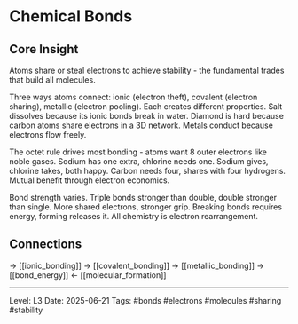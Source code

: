 # Chemical Bonds

## Core Insight
Atoms share or steal electrons to achieve stability - the fundamental trades that build all molecules.

Three ways atoms connect: ionic (electron theft), covalent (electron sharing), metallic (electron pooling). Each creates different properties. Salt dissolves because its ionic bonds break in water. Diamond is hard because carbon atoms share electrons in a 3D network. Metals conduct because electrons flow freely.

The octet rule drives most bonding - atoms want 8 outer electrons like noble gases. Sodium has one extra, chlorine needs one. Sodium gives, chlorine takes, both happy. Carbon needs four, shares with four hydrogens. Mutual benefit through electron economics.

Bond strength varies. Triple bonds stronger than double, double stronger than single. More shared electrons, stronger grip. Breaking bonds requires energy, forming releases it. All chemistry is electron rearrangement.

## Connections
→ [[ionic_bonding]]
→ [[covalent_bonding]]
→ [[metallic_bonding]]
→ [[bond_energy]]
← [[molecular_formation]]

---
Level: L3
Date: 2025-06-21
Tags: #bonds #electrons #molecules #sharing #stability